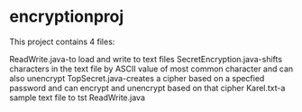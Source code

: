 # encryptionproj

This project contains 4 files:

ReadWrite.java-to load and write to text files
SecretEncryption.java-shifts characters in the text file by ASCII value of most common character and can also unencrypt
TopSecret.java-creates a cipher based on a specfied password and can encrypt and unencrypt based on that cipher
Karel.txt-a sample text file to tst ReadWrite.java
